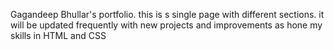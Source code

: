 Gagandeep Bhullar's portfolio.
this is s single page with different sections. 
it will be updated frequently with new projects and improvements as hone my skills in HTML and CSS
